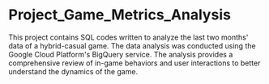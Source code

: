 # Project_Game_Metrics_Analysis
 This project contains SQL codes written to analyze the last two months' data of a hybrid-casual game. The data analysis was conducted using the Google Cloud Platform's BigQuery service. The analysis provides a comprehensive review of in-game behaviors and user interactions to better understand the dynamics of the game.
